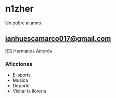 # n1zher

Un pobre alumno.

## ianhuescamarco017@gmail.com

IES Hermanos Amorós

### Aficciones

- E-sports
- Musica
- Deporte
- Visitar la lloreria